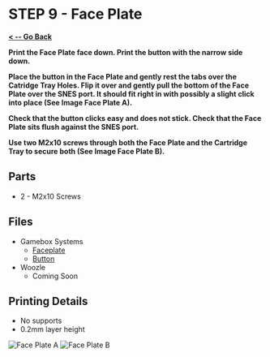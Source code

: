 # STEP 9 - Face Plate

**[< -- Go Back](../README.md)**

**Print the Face Plate face down. Print the button with the narrow side down.**

**Place the button in the Face Plate and gently rest the tabs over the Catridge Tray Holes. Flip it over and gently pull the bottom of the Face Plate over the SNES port. It should fit right in with possibly a slight click into place (See Image Face Plate A).**

**Check that the button clicks easy and does not stick. Check that the Face Plate sits flush against the SNES port.**

**Use two M2x10 screws through both the Face Plate and the Cartridge Tray to secure both (See Image Face Plate B).**

## Parts

* 2 - M2x10 Screws

## Files

* Gamebox Systems
	* [Faceplate](../Models%20-%20Common/Face%20Plate_Gamebox/Face%20Plate.3mf)
	* [Button](../Models%20-%20Common/Face%20Plate_Gamebox/Face%20Plate%20Button%20Cap.3mf)
* Woozle
	* Coming Soon

## Printing Details

* No supports
* 0.2mm layer height

![Face Plate A](../Images/Common/Faceplate/FacePlateA.png "Face Plate A")
![Face Plate B](../Images/Common/Faceplate/FacePlateB.png "Face Plate B")